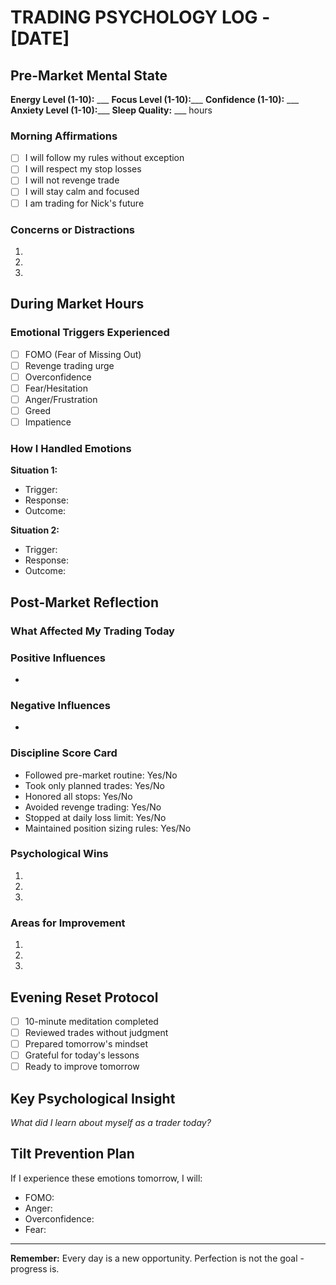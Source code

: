 <!-- 📁/📄 09_Psychology\DAILY_PSYCHOLOGY_TEMPLATE.md -->

# TRADING PSYCHOLOGY LOG - [DATE]

## Pre-Market Mental State

**Energy Level (1-10):** ___
**Focus Level (1-10):**___
**Confidence (1-10):** ___
**Anxiety Level (1-10):**___
**Sleep Quality:** ___ hours

### Morning Affirmations

- [ ] I will follow my rules without exception
- [ ] I will respect my stop losses
- [ ] I will not revenge trade
- [ ] I will stay calm and focused
- [ ] I am trading for Nick's future

### Concerns or Distractions

1.
2.
3.

## During Market Hours

### Emotional Triggers Experienced

- [ ] FOMO (Fear of Missing Out)
- [ ] Revenge trading urge
- [ ] Overconfidence
- [ ] Fear/Hesitation
- [ ] Anger/Frustration
- [ ] Greed
- [ ] Impatience

### How I Handled Emotions

**Situation 1:**

- Trigger:
- Response:
- Outcome:

**Situation 2:**

- Trigger:
- Response:
- Outcome:

## Post-Market Reflection

### What Affected My Trading Today

### Positive Influences

-

### Negative Influences

-

### Discipline Score Card

- Followed pre-market routine: Yes/No
- Took only planned trades: Yes/No
- Honored all stops: Yes/No
- Avoided revenge trading: Yes/No
- Stopped at daily loss limit: Yes/No
- Maintained position sizing rules: Yes/No

### Psychological Wins

1.
2.
3.

### Areas for Improvement

1.
2.
3.

## Evening Reset Protocol

- [ ] 10-minute meditation completed
- [ ] Reviewed trades without judgment
- [ ] Prepared tomorrow's mindset
- [ ] Grateful for today's lessons
- [ ] Ready to improve tomorrow

## Key Psychological Insight

_What did I learn about myself as a trader today?_

## Tilt Prevention Plan

If I experience these emotions tomorrow, I will:

- FOMO:
- Anger:
- Overconfidence:
- Fear:

---
**Remember:** Every day is a new opportunity. Perfection is not the goal - progress is.
